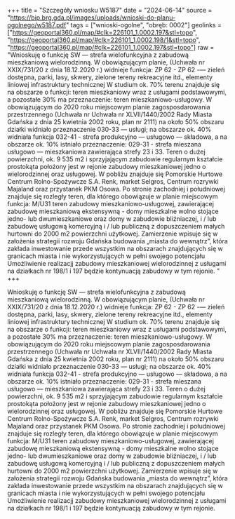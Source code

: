 +++
title = "Szczegóły wniosku W5187"
date = "2024-06-14"
source = "https://bip.brg.gda.pl/images/uploads/wnioski-do-planu-ogolnego/w5187.pdf"
tags = ["wnioski-ogolne", "obręb: 0002"]
geolinks = ["https://geoportal360.pl/map/#clk=226101_1.0002.197&stl=topo", "https://geoportal360.pl/map/#clk=226101_1.0002.198/1&stl=topo", "https://geoportal360.pl/map/#clk=226101_1.0002.197&stl=topo"]
raw = "Wnioskuję o funkcję SW — strefa wielofunkcyjna z zabudową mieszkaniową wielorodzinną. W obowiązującym planie, (Uchwała nr XXIX/731/20 z dnia 18.12.2020 r.) widnieje funkcja: ZP 62 - ZP 62 -— zieleń dostępna, parki, lasy, skwery, zielone tereny rekreacyjne itd., elementy liniowej infrastruktury technicznej W studium ok. 70% terenu znajduje się na obszarze o funkcji: teren mieszkaniowy wraz z usługami podstawowymi, a pozostałe 30% ma przeznaczenie: teren mieszkaniowo-usługowy. W obowiązującym do 2020 roku miejscowym planie zagosposdarowania przestrzennego (Uchwała nr Uchwała nr XLVII/1440/2002 Rady Miasta Gdańska z dnia 25 kwietnia 2002 roku, plan nr 2111) na około 50% obszaru działki widniało przeznaczenie 030-33 — usługi; na obszarze ok. 40% widniała funkcja 032-41 - strefa produkcyjno — usługowo — składowa, a na obszarze ok. 10% istniało przeznaczenie: 029-31 - strefa mieszana usługowo — mieszkaniowa zawierająca strefy 23 i 33. Teren o dużej powierzchni, ok. 9 535 m2 i sprzyjającym zabudowie regularnym kształcie prostokąta położony jest w rejonie zabudowy mieszkaniowej jedno o wielorodzinnej oraz usługowej. W pobliżu znajduje się Pomorskie Hurtowe Centrum Rolno-Spożywcze S.A. Renk, market Selgros, Centrum rozrywki Majaland oraz przystanek PKM Osowa. Po stronie zachodniej i południowej znajduje się rozległy teren, dla którego obowiązuje w planie miejscowym funkcja: M/U31 teren zabudowy mieszkaniowo-usługowej, zawierającej zabudowę mieszkaniową ekstensywną - domy mieszkalne wolno stojące jedno- lub dwumieszkaniowe oraz domy w zabudowie bliźniaczej, i / lub zabudowę usługową komercyjną i / lub publiczną z dopuszczeniem małych hurtowni do 2000 m2 powierzchni użytkowej. Zamierzenie wpisuje się w założenia strategii rozwoju Gdańska budowania „miasta do wewnątrz”, która zakłada inwestowanie przede wszystkim na obszarach znajdujących się w granicach miasta i nie wykorzystujących w pełni swojego potencjału Umożliwienie realizacjj zabudowy mieszkaniowej wielorodzinnej z usługami na działkach nr 198/1 i 197 będzie kontynuacją zabudowy w tym rejonie. "
+++

Wnioskuję o funkcję SW — strefa wielofunkcyjna z zabudową mieszkaniową wielorodzinną.
W obowiązującym planie, (Uchwała nr XXIX/731/20 z dnia 18.12.2020 r.) widnieje funkcja: ZP 62 - ZP 62 -— zieleń
dostępna, parki, lasy, skwery, zielone tereny rekreacyjne itd., elementy liniowej infrastruktury technicznej
W studium ok. 70% terenu znajduje się na obszarze o funkcji: teren mieszkaniowy wraz z usługami podstawowymi, a
pozostałe 30% ma przeznaczenie: teren mieszkaniowo-usługowy.
W obowiązującym do 2020 roku miejscowym planie zagosposdarowania przestrzennego (Uchwała nr Uchwała nr
XLVII/1440/2002 Rady Miasta Gdańska z dnia 25 kwietnia 2002 roku, plan nr 2111) na około 50% obszaru działki
widniało przeznaczenie 030-33 — usługi; na obszarze ok. 40% widniała funkcja 032-41 - strefa produkcyjno —
usługowo — składowa, a na obszarze ok. 10% istniało przeznaczenie: 029-31 - strefa mieszana usługowo —
mieszkaniowa zawierająca strefy 23 i 33.
Teren o dużej powierzchni, ok. 9 535 m2 i sprzyjającym zabudowie regularnym kształcie prostokąta położony jest w
rejonie zabudowy mieszkaniowej jedno o wielorodzinnej oraz usługowej.
W pobliżu znajduje się Pomorskie Hurtowe Centrum Rolno-Spożywcze S.A. Renk, market Selgros, Centrum rozrywki
Majaland oraz przystanek PKM Osowa.
Po stronie zachodniej i południowej znajduje się rozległy teren, dla którego obowiązuje w planie miejscowym funkcja:
M/U31 teren zabudowy mieszkaniowo-usługowej, zawierającej zabudowę mieszkaniową ekstensywną - domy mieszkalne
wolno stojące jedno- lub dwumieszkaniowe oraz domy w zabudowie bliźniaczej, i / lub zabudowę usługową komercyjną i /
lub publiczną z dopuszczeniem małych hurtowni do 2000 m2 powierzchni użytkowej.
Zamierzenie wpisuje się w założenia strategii rozwoju Gdańska budowania „miasta do wewnątrz”,
która zakłada inwestowanie przede wszystkim na obszarach znajdujących się w granicach miasta
i nie wykorzystujących w pełni swojego potencjału
Umożliwienie realizacjj zabudowy mieszkaniowej wielorodzinnej z usługami na działkach nr 198/1 i 197 będzie
kontynuacją zabudowy w tym rejonie.



